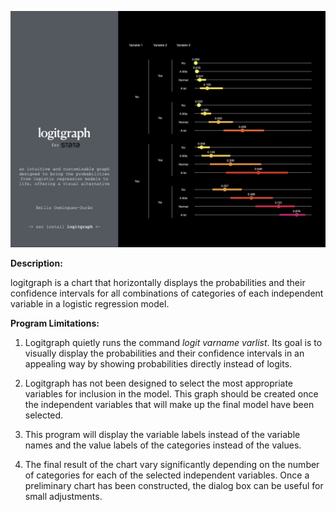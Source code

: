<p align="center">
  <img src="cover.jpeg" alt="Portada" />
</p>

<b>Description:</b>

logitgraph is a chart that horizontally displays the probabilities and their confidence intervals for all combinations of categories of each independent variable in a logistic regression model.

<b>Program Limitations:</b>

1. Logitgraph quietly runs the command <i>logit varname varlist</i>. Its goal is to visually display the probabilities and their confidence intervals in an appealing way by showing probabilities directly instead of logits.

2. Logitgraph has not been designed to select the most appropriate variables for inclusion in the model. This graph should be created once the independent variables that will make up the final model have been selected.

3. This program will display the variable labels instead of the variable names and the value labels of the categories instead of the values.

4. The final result of the chart vary significantly depending on the number of categories for each of the selected independent variables. Once a preliminary chart has been constructed, the dialog box can be useful for small adjustments.
